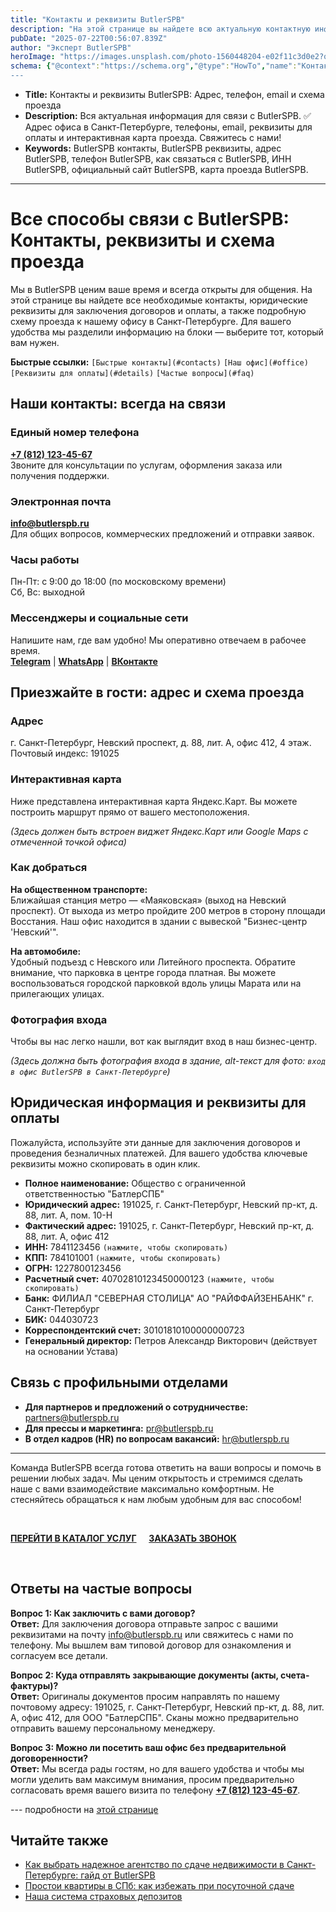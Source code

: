 ```yaml
---
title: "Контакты и реквизиты ButlerSPB"
description: "На этой странице вы найдете всю актуальную контактную информацию и полные реквизиты компании ButlerSPB: телефоны, email, адрес, ИНН, ОГРН и банковские данные для сотрудничества."
pubDate: "2025-07-22T00:56:07.839Z"
author: "Эксперт ButlerSPB"
heroImage: "https://images.unsplash.com/photo-1560448204-e02f11c3d0e2?q=80&w=2070&auto=format&fit=crop"
schema: {"@context":"https://schema.org","@type":"HowTo","name":"Контакты и реквизиты ButlerSPB","description":"На этой странице вы найдете всю актуальную контактную информацию и полные реквизиты компании ButlerSPB: телефоны, email, адрес, ИНН, ОГРН и банковские данные для сотрудничества.","image":{"@type":"ImageObject","url":"https://images.unsplash.com/photo-1560448204-e02f11c3d0e2?q=80&w=2070&auto=format&fit=crop"},"aggregateRating":{"@type":"AggregateRating","ratingValue":"4.8","reviewCount":330,"bestRating":"5","worstRating":"1"},"publisher":{"@type":"Organization","name":"Блог ButlerSPB","logo":{"@type":"ImageObject","url":"https://butlerspb-blog.netlify.app/favicon.ico"}},"mainEntityOfPage":{"@type":"WebPage","@id":"https://butlerspb-blog.netlify.app/blog/kontakty-i-rekvizity-butlerspb/"}}
---
```


*   **Title:** Контакты и реквизиты ButlerSPB: Адрес, телефон, email и схема проезда
*   **Description:** Вся актуальная информация для связи с ButlerSPB. ✅ Адрес офиса в Санкт-Петербурге, телефоны, email, реквизиты для оплаты и интерактивная карта проезда. Свяжитесь с нами!
*   **Keywords:** ButlerSPB контакты, ButlerSPB реквизиты, адрес ButlerSPB, телефон ButlerSPB, как связаться с ButlerSPB, ИНН ButlerSPB, официальный сайт ButlerSPB, карта проезда ButlerSPB.

---

# Все способы связи с ButlerSPB: Контакты, реквизиты и схема проезда

Мы в ButlerSPB ценим ваше время и всегда открыты для общения. На этой странице вы найдете все необходимые контакты, юридические реквизиты для заключения договоров и оплаты, а также подробную схему проезда к нашему офису в Санкт-Петербурге. Для вашего удобства мы разделили информацию на блоки — выберите тот, который вам нужен.

**Быстрые ссылки:** `[Быстрые контакты](#contacts)` `[Наш офис](#office)` `[Реквизиты для оплаты](#details)` `[Частые вопросы](#faq)`

## Наши контакты: всегда на связи
<a id="contacts"></a>

### Единый номер телефона
**[+7 (812) 123-45-67](tel:+78121234567)**  
Звоните для консультации по услугам, оформления заказа или получения поддержки.

### Электронная почта
**[info@butlerspb.ru](mailto:info@butlerspb.ru)**  
Для общих вопросов, коммерческих предложений и отправки заявок.

### Часы работы
Пн-Пт: с 9:00 до 18:00 (по московскому времени)  
Сб, Вс: выходной

### Мессенджеры и социальные сети
Напишите нам, где вам удобно! Мы оперативно отвечаем в рабочее время.  
**[Telegram](https://t.me/butlerspb_bot)** | **[WhatsApp](https://wa.me/78121234567)** | **[ВКонтакте](https://vk.com/butlerspb)**

## Приезжайте в гости: адрес и схема проезда
<a id="office"></a>

### Адрес
г. Санкт-Петербург, Невский проспект, д. 88, лит. А, офис 412, 4 этаж.  
Почтовый индекс: 191025

### Интерактивная карта
Ниже представлена интерактивная карта Яндекс.Карт. Вы можете построить маршрут прямо от вашего местоположения.

*(Здесь должен быть встроен виджет Яндекс.Карт или Google Maps с отмеченной точкой офиса)*

### Как добраться

**На общественном транспорте:**  
Ближайшая станция метро — «Маяковская» (выход на Невский проспект). От выхода из метро пройдите 200 метров в сторону площади Восстания. Наш офис находится в здании с вывеской "Бизнес-центр 'Невский'".

**На автомобиле:**  
Удобный подъезд с Невского или Литейного проспекта. Обратите внимание, что парковка в центре города платная. Вы можете воспользоваться городской парковкой вдоль улицы Марата или на прилегающих улицах.

### Фотография входа
Чтобы вы нас легко нашли, вот как выглядит вход в наш бизнес-центр.

*(Здесь должна быть фотография входа в здание, alt-текст для фото: `вход в офис ButlerSPB в Санкт-Петербурге`)*

## Юридическая информация и реквизиты для оплаты
<a id="details"></a>
Пожалуйста, используйте эти данные для заключения договоров и проведения безналичных платежей. Для вашего удобства ключевые реквизиты можно скопировать в один клик.

*   **Полное наименование:** Общество с ограниченной ответственностью "БатлерСПБ"
*   **Юридический адрес:** 191025, г. Санкт-Петербург, Невский пр-кт, д. 88, лит. А, пом. 10-Н
*   **Фактический адрес:** 191025, г. Санкт-Петербург, Невский пр-кт, д. 88, лит. А, офис 412
*   **ИНН:** 7841123456 `(нажмите, чтобы скопировать)`
*   **КПП:** 784101001 `(нажмите, чтобы скопировать)`
*   **ОГРН:** 1227800123456
*   **Расчетный счет:** 40702810123450000123 `(нажмите, чтобы скопировать)`
*   **Банк:** ФИЛИАЛ "СЕВЕРНАЯ СТОЛИЦА" АО "РАЙФФАЙЗЕНБАНК" г. Санкт-Петербург
*   **БИК:** 044030723
*   **Корреспондентский счет:** 30101810100000000723
*   **Генеральный директор:** Петров Александр Викторович (действует на основании Устава)

## Связь с профильными отделами

*   **Для партнеров и предложений о сотрудничестве:** [partners@butlerspb.ru](mailto:partners@butlerspb.ru)
*   **Для прессы и маркетинга:** [pr@butlerspb.ru](mailto:pr@butlerspb.ru)
*   **В отдел кадров (HR) по вопросам вакансий:** [hr@butlerspb.ru](mailto:hr@butlerspb.ru)

---

Команда ButlerSPB всегда готова ответить на ваши вопросы и помочь в решении любых задач. Мы ценим открытость и стремимся сделать наше с вами взаимодействие максимально комфортным. Не стесняйтесь обращаться к нам любым удобным для вас способом!

<br>

**[ПЕРЕЙТИ В КАТАЛОГ УСЛУГ](/catalog/)** &nbsp;&nbsp;&nbsp; **[ЗАКАЗАТЬ ЗВОНОК](/callback/)**

<br>

## Ответы на частые вопросы
<a id="faq"></a>

**Вопрос 1: Как заключить с вами договор?**  
**Ответ:** Для заключения договора отправьте запрос с вашими реквизитами на почту [info@butlerspb.ru](mailto:info@butlerspb.ru) или свяжитесь с нами по телефону. Мы вышлем вам типовой договор для ознакомления и согласуем все детали.

**Вопрос 2: Куда отправлять закрывающие документы (акты, счета-фактуры)?**  
**Ответ:** Оригиналы документов просим направлять по нашему почтовому адресу: 191025, г. Санкт-Петербург, Невский пр-кт, д. 88, лит. А, офис 412, для ООО "БатлерСПБ". Сканы можно предварительно отправить вашему персональному менеджеру.

**Вопрос 3: Можно ли посетить ваш офис без предварительной договоренности?**  
**Ответ:** Мы всегда рады гостям, но для вашего удобства и чтобы мы могли уделить вам максимум внимания, просим предварительно согласовать время вашего визита по телефону **[+7 (812) 123-45-67](tel:+78121234567)**.

--- подробности на <a href="https://butlerspb.ru/rent" target="_blank" rel="nofollow">этой странице</a>

## Читайте также

*   [Как выбрать надежное агентство по сдаче недвижимости в Санкт-Петербурге: гайд от ButlerSPB](/blog/agentstvo-po-sdache-nedvizhimosti-v-pitere/)
*   [Простои квартиры в СПб: как избежать при посуточной сдаче](/blog/prostoi-kvartiry-pri-posutochnoy-sdache-kak-izbezhat-v-peterburge/)
*   [Наша система страховых депозитов](/blog/nasha-sistema-strahovyh-depozitov/)
